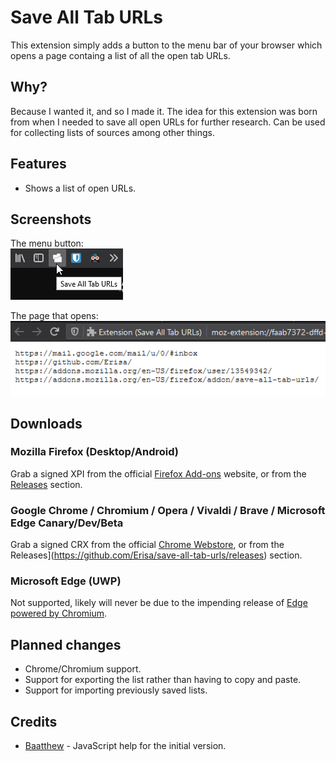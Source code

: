 # Save All Tab URLs

This extension simply adds a button to the menu bar of your browser which opens a page containg a list of all the open tab URLs.

## Why?
Because I wanted it, and so I made it. The idea for this extension was born from when I needed to save all open URLs for further research. Can be used for collecting lists of sources among other things.

## Features
- Shows a list of open URLs.

## Screenshots
The menu button:  
![An example screenshot of a cursor places over a button laballed "Save All Tab URLs"](.github-resources/menu_button.png)

The page that opens:  
![An example screenshot of a webpage containing multiple URLs.](.github-resources/open_page.png)

## Downloads

### Mozilla Firefox (Desktop/Android)
Grab a signed XPI from the official [Firefox Add-ons](https://addons.mozilla.org/firefox/addon/save-all-tab-urls/) website, or from the [Releases](https://github.com/Erisa/save-all-tab-urls/releases) section.

### Google Chrome / Chromium / Opera / Vivaldi / Brave / Microsoft Edge Canary/Dev/Beta
Grab a signed CRX from the official [Chrome Webstore](https://chrome.google.com/webstore/detail/save-all-tab-urls/bgjfbcjoaghcfdhnnnnaofkjbnelkkcm), or from the Releases](https://github.com/Erisa/save-all-tab-urls/releases) section.

### Microsoft Edge (UWP)
Not supported, likely will never be due to the impending release of [Edge powered by Chromium](https://support.microsoft.com/en-us/help/4501095/download-microsoft-edge-based-on-chromium).

## Planned changes
- Chrome/Chromium support.
- Support for exporting the list rather than having to copy and paste.
- Support for importing previously saved lists.

## Credits
- [Baatthew](https://addons.mozilla.org/en-US/firefox/user/13453468/) - JavaScript help for the initial version.